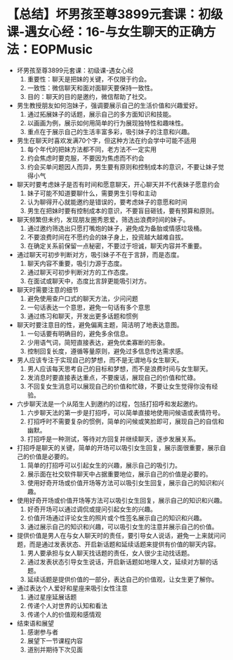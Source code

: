 # 【总结】坏男孩至尊3899元套课：初级课-遇女心经：16-与女生聊天的正确方法：EOPMusic

-   坏男孩至尊3899元套课：初级课-遇女心经
    1.  重要性：聊天是把妹的关键，不仅限于约会。
    2.  一致性：微信聊天和面对面聊天要保持一致性。
    3.  目的：聊天的目的是邀约，微信帮助了社交。
-   男生教授朋友如何泡妹子，强调要展示自己的生活价值和兴趣爱好。
    1.  通过拓展妹子的话题，展示自己的多方面知识和技能。
    2.  以画画为例，展示如何用简单的行为展现独特性和趣味性。
    3.  重点在于展示自己的生活丰富多彩，吸引妹子的注意和兴趣。
-   男生在聊天时喜欢发满70个字，但这种方法在约会学中可能不适用
    1.  每个年代的把妹方法都不同，老方法不一定实用
    2.  约会焦虑时要克服，不要因为焦虑而不约会
    3.  约会买单问题因人而异，男生要有原则和控制成本的意识，不要让妹子觉得小气
-   聊天时要考虑妹子是否有时间和愿意聊天，开心聊天并不代表妹子愿意约会
    1.  妹子可能不知道要聊什么，需要男生引导和主动
    2.  认为聊得开心就能邀约是错误的，要考虑妹子的意愿和时间
    3.  男生在把妹时要有控制成本的意识，不要盲目砸钱，要有预算和原则。
-   聊天频繁但未约，发现朋友圈秀恩爱，筛选出浪费时间的妹子。
    1.  通过邀约筛选出只愿打嘴炮的妹子，避免成为备胎或情感垃圾桶。
    2.  不要浪费时间在不愿约会的妹子身上，投资越大越难自拔。
    3.  在确定关系前保留一点秘密，不要过于坦诚，聊天内容并不重要。
-   通过聊天可初步判断对方，吸引妹子不在于言辞，而是态度。
    1.  聊天内容不重要，吸引力源于态度。
    2.  通过聊天可初步判断对方的工作态度。
    3.  在面试或聊天中，态度比言辞更能吸引对方。
-   聊天时需要注意的细节
    1.  避免使用查户口式的聊天方法，少问问题
    2.  一句话表达一个意思，避免一句话有多个意思
    3.  通过练习和聊天，开发出更多话题和惯例
-   聊天时要注意目的性，避免偏离主题，简洁明了地表达意图。
    1.  一句话要有明确目的，避免多余信息。
    2.  少用语气词，简短直接表达，避免优柔寡断的形象。
    3.  控制回复长度，遵循等量原则，避免过多信息传达需求感。
-   男人应该专注于实现自己的梦想，而不是无谓地与女生聊天。
    1.  男人应该每天思考自己的目标和梦想，而不是浪费时间与女生聊天。
    2.  发消息时要直接表达重点，不要废话，展现自己的价值和忙碌。
    3.  不回复女生消息可以展现自己的价值和忙碌，不要让女生觉得你没有经验。
-   六步聊天法是一个从陌生人到邀约的过程，包括打招呼和发起邀约。
    1.  六步聊天法的第一步是打招呼，可以简单直接地使用问候语或表情符号。
    2.  打招呼时不需要复杂的惯例，简单的问候或笑脸即可，展现自己的自信和幽默。
    3.  打招呼是一种测试，等待对方回复并继续聊天，逐步发展关系。
-   打招呼是聊天的关键，简单的开场可以吸引女生回复，展示面很重要，展示自己的价值是必要的。
    1.  简单的打招呼可以引起女生的兴趣，展示自己的吸引力。
    2.  展示面在社交软件聊天中占据重要地位，展示自己的价值是必要的。
    3.  使用好奇开场或价值开场等方法可以吸引女生回复，展示自己的知识和兴趣。
-   使用好奇开场或价值开场等方法可以吸引女生回复，展示自己的知识和兴趣。
    1.  好奇开场可以通过调侃或提问引起女生的兴趣。
    2.  价值开场通过评论女生的照片或个性签名展示自己的知识和兴趣。
    3.  通过展示自己的知识和兴趣，可以吸引女生的注意并展示自己的价值。
-   提供价值是男人在与女人聊天时的责任，要引导女人说话，避免一上来就问问题，而是通过发表状态、开启新话题和延续话题来提供有价值的聊天内容。
    1.  男人要承担与女人聊天找话题的责任，女人很少主动找话题。
    2.  通过发表状态引导女生说话，开启新话题如地理人文，延续对方聊的话题。
    3.  延续话题是提供价值的一部分，表达自己的价值观，让女生更了解你。
-   通过表达个人爱好和星座来吸引女性注意
    1.  通过星座延展话题
    2.  传递个人对世界的认知和看法
    3.  传递个人的价值观和感情观
-   结束语和展望
    1.  感谢参与者
    2.  展望下一节课程内容
    3.  道别并期待下次见面